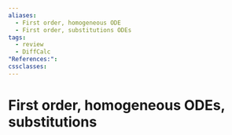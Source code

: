 ```yaml
---
aliases:
  - First order, homogeneous ODE
  - First order, substitutions ODEs
tags:
  - review
  - DiffCalc
"References:": 
cssclasses:
---
```

# First order, homogeneous ODEs, substitutions
